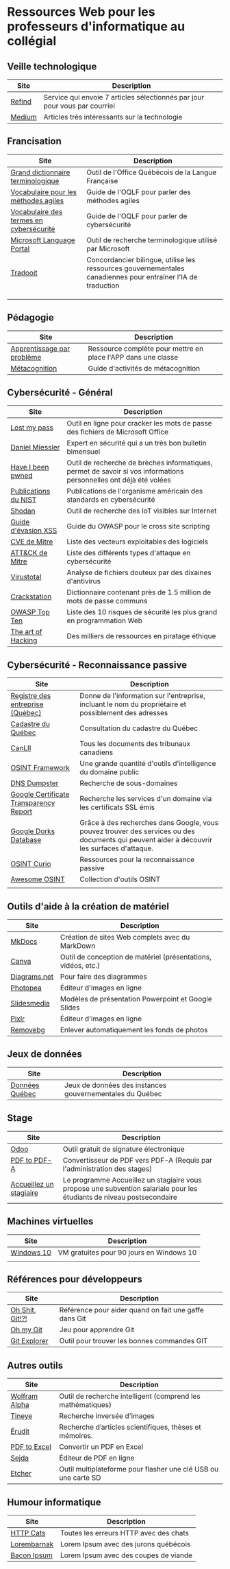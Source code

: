# Ressources Web pour les professeurs d'informatique au collégial


## Veille technologique
|Site|Description|  
|--|--|  
|[Refind](https://refind.com/etienne-1?invite=2b093b385d)|Service qui envoie 7 articles sélectionnés par jour pour vous par courriel|  
|[Medium](https://medium.com/tag/technology)|Articles très intéressants sur la technologie|  


## Francisation
|Site|Description|  
|--|--|  
|[Grand dictionnaire terminologique](https://gdt.oqlf.gouv.qc.ca)|Outil de l'Office Québécois de la Langue Française|  
|[Vocabulaire pour les méthodes agiles](https://www.oqlf.gouv.qc.ca/ressources/bibliotheque/dictionnaires/vocabulaire-agilite.aspx)|Guide de l'OQLF pour parler des méthodes agiles|
|[Vocabulaire des termes en cybersécurité](https://www.oqlf.gouv.qc.ca/ressources/bibliotheque/dictionnaires/vocabulaire-securite-informatique.aspx)|Guide de l'OQLF pour parler de cybersécurité|  
|[Microsoft Language Portal](https://www.microsoft.com/en-us/language)|Outil de recherche terminologique utilisé par Microsoft|  
|[Tradooit](http://www.tradooit.com)|Concordancier bilingue, utilise les ressources gouvernementales canadiennes pour entraîner l'IA de traduction|  
|[]()||  
|[]()||  
|[]()||  

## Pédagogie
|Site|Description|  
|--|--|  
|[Apprentissage par problème](https://aide.ccdmd.qc.ca/oas/fr/node/120)|Ressource complète pour mettre en place l'APP dans une classe|  
|[Métacognition](https://www.globalmetacognition.com/post/metacognition-activities-strategies-the-ultimate-guide)|Guide d'activités de métacognition|  

## Cybersécurité - Général
|Site|Description|  
|--|--|  
|[Lost my pass](https://www.lostmypass.com/fr/)|Outil en ligne pour cracker les mots de passe des fichiers de Microsoft Office|  
|[Daniel Miessler](https://danielmiessler.com)|Expert en sécurité qui a un très bon bulletin bimensuel |  
|[Have I been pwned](https://haveibeenpwned.com)|Outil de recherche de brèches informatiques, permet de savoir si vos informations personnelles ont déjà été volées|  
|[Publications du NIST](https://csrc.nist.gov/publications/sp)|Publications de l'organisme américain des standards en cybersécurité|  
|[Shodan](https://www.shodan.io)|Outil de recherche des IoT visibles sur Internet|  
|[Guide d'évasion XSS](https://cheatsheetseries.owasp.org/cheatsheets/XSS_Filter_Evasion_Cheat_Sheet.html)|Guide du OWASP pour le cross site scripting|  
|[CVE de Mitre](https://cve.mitre.org/cve/)|Liste des vecteurs exploitables des logiciels|  
|[ATT&CK de Mitre](https://attack.mitre.org)|Liste des différents types d'attaque en cybersécurité|  
|[Virustotal](https://www.virustotal.com/gui/home/upload)|Analyse de fichiers douteux par des dixaines d'antivirus|  
|[Crackstation](https://crackstation.net/crackstation-wordlist-password-cracking-dictionary.htm)|Dictionnaire contenant près de 1.5 million de mots de passe communs|  
|[OWASP Top Ten](https://owasp.org/www-project-top-ten/)|Liste des 10 risques de sécurité les plus grand en programmation Web|  
|[The art of Hacking](https://github.com/The-Art-of-Hacking/h4cker)|Des milliers de ressources en piratage éthique|  

## Cybersécurité - Reconnaissance passive
|Site|Description|  
|--|--| 
|[Registre des entreprise (Québec)](http://www.registreentreprises.gouv.qc.ca/fr/default.aspx)|Donne de l'information sur l'entreprise, incluant le nom du propriétaire et possiblement des adresses|  
|[Cadastre du Québec](https://appli.mern.gouv.qc.ca/infolot/)|Consultation du cadastre du Québec|  
|[CanLII](https://www.canlii.org/fr/)|Tous les documents des tribunaux canadiens|  
|[OSINT Framework](https://osintframework.com/)|Une grande quantité d'outils d'intelligence du domaine public|  
|[DNS Dumpster](https://dnsdumpster.com/)|Recherche de sous-domaines|  
|[Google Certificate Transparency Report](https://transparencyreport.google.com/https/certificates?hl=en)|Recherche les services d'un domaine via les certificats SSL émis|  
|[Google Dorks Database](https://www.exploit-db.com/google-hacking-database)|Grâce à des recherches dans Google, vous pouvez trouver des services ou des documents qui peuvent aider à découvrir les surfaces d'attaque.|  
|[OSINT Curio](https://osintcurio.us)|Ressources pour la reconnaissance passive|  
|[Awesome OSINT](https://github.com/jivoi/awesome-osint)|Collection d'outils OSINT|  
|[]()||  


## Outils d'aide à la création de matériel
|Site|Description|  
|--|--| 
|[MkDocs](https://www.mkdocs.org)|Création de sites Web complets avec du MarkDown|  
|[Canva](https://www.canva.com)|Outil de conception de matériel (présentations, vidéos, etc.)|  
|[Diagrams.net](https://www.diagrams.net)|Pour faire des diagrammes|  
|[Photopea](https://www.photopea.com)|Éditeur d'images en ligne|  
|[Slidesmedia](https://slidesmania.com)|Modèles de présentation Powerpoint et Google Slides|  
|[Pixlr](https://pixlr.com/x/)|Éditeur d'images en ligne|  
|[Removebg](remove.bg)|Enlever automatiquement les fonds de photos|


## Jeux de données
|Site|Description|  
|--|--| 
|[Données Québec](https://www.donneesquebec.ca)|Jeux de données des instances gouvernementales du Québec| 

## Stage
|Site|Description|  
|--|--| 
|[Odoo](https://www.odoo.com/fr_FR)|Outil gratuit de signature électronique| 
|[PDF to PDF-A](https://www.pdftron.com/pdf-tools/pdfa-converter/)|Convertisseur de PDF vers PDF-A (Requis par l'administration des stages)| 
|[Accueillez un stagiaire](https://pratiquesrh.com/fr/accueillez-un-stagiaire)|Le programme Accueillez un stagiaire vous propose une subvention salariale pour les étudiants de niveau postsecondaire|  

## Machines virtuelles
|Site|Description|  
|--|--| 
|[Windows 10](https://developer.microsoft.com/en-us/microsoft-edge/tools/vms/)|VM gratuites pour 90 jours en Windows 10|  
|[]()||  

## Références pour développeurs
|Site|Description|  
|--|--| 
|[Oh Shit, Git!?!](https://ohshitgit.com)|Référence pour aider quand on fait une gaffe dans Git|  
|[Oh my Git](https://ohmygit.org)|Jeu pour apprendre Git|  
|[Git Explorer](https://gitexplorer.com/)|Outil pour trouver les bonnes commandes GIT|    

## Autres outils
|Site|Description|  
|--|--| 
|[Wolfram Alpha](https://www.wolframalpha.com)|Outil de recherche intelligent (comprend les mathématiques)| 
|[Tineye](https://tineye.com)|Recherche inversée d'images|  
|[Érudit](https://www.erudit.org/fr/)|Recherche d’articles scientifiques, thèses et mémoires.|  
|[PDF to Excel](https://www.pdftoexcel.com/)|Convertir un PDF en Excel|  
|[Sejda](https://www.sejda.com/pdf-editor)|Éditeur de PDF en ligne|  
|[Etcher](https://www.balena.io/etcher/?ref=etcher_menu)|Outil multiplateforme pour flasher une clé USB ou une carte SD|  


## Humour informatique
|Site|Description|
|--|--|
|[HTTP Cats](https://http.cat)|Toutes les erreurs HTTP avec des chats|  
|[Lorembarnak](https://www.lorembarnak.com)|Lorem Ipsum avec des jurons québécois|  
|[Bacon Ipsum](https://baconipsum.com/)|Lorem Ipsum avec des coupes de viande|  
 